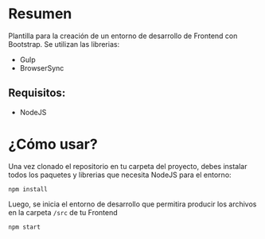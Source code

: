 # Resumen
Plantilla para la creación de un entorno de desarrollo de Frontend con Bootstrap.
Se utilizan las librerias:
- Gulp
- BrowserSync

## Requisitos:
- NodeJS

# ¿Cómo usar?
Una vez clonado el repositorio en tu carpeta del proyecto, debes instalar todos los paquetes y librerias que necesita NodeJS para el entorno:
```
npm install
```

Luego, se inicia el entorno de desarrollo que permitira producir los archivos en la carpeta ```/src``` de tu Frontend
```
npm start
```
